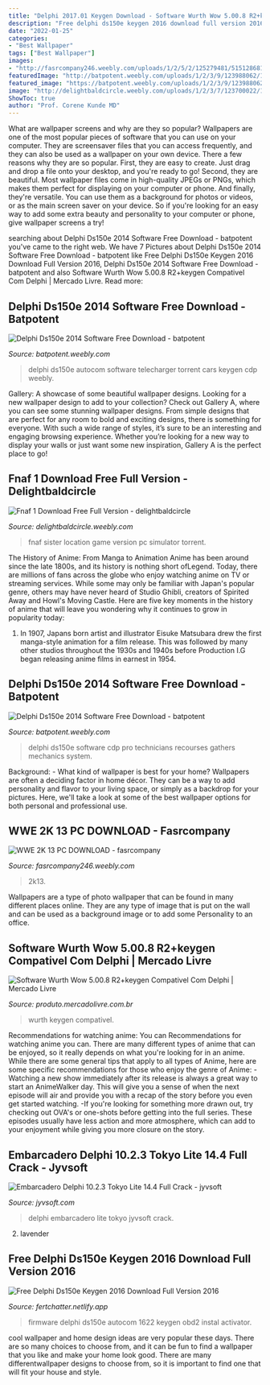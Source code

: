 ```yaml
---
title: "Delphi 2017.01 Keygen Download - Software Wurth Wow 5.00.8 R2+keygen Compativel Com Delphi"
description: "Free delphi ds150e keygen 2016 download full version 2016"
date: "2022-01-25"
categories:
- "Best Wallpaper"
tags: ["Best Wallpaper"]
images:
- "http://fasrcompany246.weebly.com/uploads/1/2/5/2/125279481/515128681.jpg"
featuredImage: "http://batpotent.weebly.com/uploads/1/2/3/9/123988062/137534595.jpg"
featured_image: "https://batpotent.weebly.com/uploads/1/2/3/9/123988062/425171378.jpg"
image: "http://delightbaldcircle.weebly.com/uploads/1/2/3/7/123700022/123285379.jpg"
ShowToc: true
author: "Prof. Corene Kunde MD"
---
```



What are wallpaper screens and why are they so popular?
Wallpapers are one of the most popular pieces of software that you can use on your computer. They are screensaver files that you can access frequently, and they can also be used as a wallpaper on your own device. There a few reasons why they are so popular. First, they are easy to create. Just drag and drop a file onto your desktop, and you're ready to go! Second, they are beautiful. Most wallpaper files come in high-quality JPEGs or PNGs, which makes them perfect for displaying on your computer or phone. And finally, they're versatile. You can use them as a background for photos or videos, or as the main screen saver on your device. So if you're looking for an easy way to add some extra beauty and personality to your computer or phone, give wallpaper screens a try!

	

		
searching about Delphi Ds150e 2014 Software Free Download - batpotent you've came to the right web. We have 7 Pictures about Delphi Ds150e 2014 Software Free Download - batpotent like Free Delphi Ds150e Keygen 2016 Download Full Version 2016, Delphi Ds150e 2014 Software Free Download - batpotent and also Software Wurth Wow 5.00.8 R2+keygen Compativel Com Delphi | Mercado Livre. Read more:
		
    
## Delphi Ds150e 2014 Software Free Download - Batpotent

<img loading=lazy src="http://batpotent.weebly.com/uploads/1/2/3/9/123988062/137534595.jpg" onerror="this.onerror=null;this.src='https://tse4.mm.bing.net/th?id=OIP.YXVG0UgYM8xq4HP83Z4qWQHaEK&amp;pid=15.1';" alt="Delphi Ds150e 2014 Software Free Download - batpotent">

_Source: batpotent.weebly.com_

>delphi ds150e autocom software telecharger torrent cars keygen cdp weebly. 

	

Gallery: A showcase of some beautiful wallpaper designs.
Looking for a new wallpaper design to add to your collection? Check out Gallery A, where you can see some stunning wallpaper designs. From simple designs that are perfect for any room to bold and exciting designs, there is something for everyone. With such a wide range of styles, it’s sure to be an interesting and engaging browsing experience. Whether you’re looking for a new way to display your walls or just want some new inspiration, Gallery A is the perfect place to go!





	
	
    
## Fnaf 1 Download Free Full Version - Delightbaldcircle

<img loading=lazy src="http://delightbaldcircle.weebly.com/uploads/1/2/3/7/123700022/123285379.jpg" onerror="this.onerror=null;this.src='https://tse1.mm.bing.net/th?id=OIP.3-6gdf-81kNVhFZPOXdIqAHaEK&amp;pid=15.1';" alt="Fnaf 1 Download Free Full Version - delightbaldcircle">

_Source: delightbaldcircle.weebly.com_

>fnaf sister location game version pc simulator torrent. 

	

The History of Anime: From Manga to Animation
Anime has been around since the late 1800s, and its history is nothing short ofLegend. Today, there are millions of fans across the globe who enjoy watching anime on TV or streaming services. While some may only be familiar with Japan's popular genre, others may have never heard of Studio Ghibli, creators of Spirited Away and Howl's Moving Castle. Here are five key moments in the history of anime that will leave you wondering why it continues to grow in popularity today:
1) In 1907, Japans born artist and illustrator Eisuke Matsubara drew the first manga-style animation for a film release. This was followed by many other studios throughout the 1930s and 1940s before Production I.G began releasing anime films in earnest in 1954.

    
## Delphi Ds150e 2014 Software Free Download - Batpotent

<img loading=lazy src="https://batpotent.weebly.com/uploads/1/2/3/9/123988062/425171378.jpg" onerror="this.onerror=null;this.src='https://tse4.mm.bing.net/th?id=OIP.6GPL0uCa7JMA2kv6DubB_AHaDd&amp;pid=15.1';" alt="Delphi Ds150e 2014 Software Free Download - batpotent">

_Source: batpotent.weebly.com_

>delphi ds150e software cdp pro technicians recourses gathers mechanics system. 

	

Background: - What kind of wallpaper is best for your home?
Wallpapers are often a deciding factor in home décor. They can be a way to add personality and flavor to your living space, or simply as a backdrop for your pictures. Here, we'll take a look at some of the best wallpaper options for both personal and professional use.

    
## WWE 2K 13 PC DOWNLOAD - Fasrcompany

<img loading=lazy src="http://fasrcompany246.weebly.com/uploads/1/2/5/2/125279481/515128681.jpg" onerror="this.onerror=null;this.src='https://tse4.mm.bing.net/th?id=OIP.C9kiUOtE9Qi4O9DFBdGRSgHaEK&amp;pid=15.1';" alt="WWE 2K 13 PC DOWNLOAD - fasrcompany">

_Source: fasrcompany246.weebly.com_

>2k13. 

	



Wallpapers are a type of photo wallpaper that can be found in many different places online. They are any type of image that is put on the wall and can be used as a background image or to add some Personality to an office.

    
## Software Wurth Wow 5.00.8 R2+keygen Compativel Com Delphi | Mercado Livre

<img loading=lazy src="https://http2.mlstatic.com/D_NQ_NP_2X_735521-MLB20791247806_062016-F.jpg" onerror="this.onerror=null;this.src='https://tse1.mm.bing.net/th?id=OIP.hhtKWiKOqN0dWV7hWN6oBAHaFj&amp;pid=15.1';" alt="Software Wurth Wow 5.00.8 R2+keygen Compativel Com Delphi | Mercado Livre">

_Source: produto.mercadolivre.com.br_

>wurth keygen compativel. 

	

Recommendations for watching anime: You can
Recommendations for watching anime you can. There are many different types of anime that can be enjoyed, so it really depends on what you're looking for in an anime. While there are some general tips that apply to all types of Anime, here are some specific recommendations for those who enjoy the genre of Anime: 
-Watching a new show immediately after its release is always a great way to start an AnimeWalker day. This will give you a sense of when the next episode will air and provide you with a recap of the story before you even get started watching. 
-If you're looking for something more drawn out, try checking out OVA's or one-shots before getting into the full series. These episodes usually have less action and more atmosphere, which can add to your enjoyment while giving you more closure on the story.

    
## Embarcadero Delphi 10.2.3 Tokyo Lite 14.4 Full Crack - Jyvsoft

<img loading=lazy src="http://www.jyvsoft.com/wp-content/uploads/2018/06/1464597971_embarcadero-delphi-s-1.jpg" onerror="this.onerror=null;this.src='https://tse3.mm.bing.net/th?id=OIP.ah5m1SMaDI248c9cFfSyGwHaEb&amp;pid=15.1';" alt="Embarcadero Delphi 10.2.3 Tokyo Lite 14.4 Full Crack - jyvsoft">

_Source: jyvsoft.com_

>delphi embarcadero lite tokyo jyvsoft crack. 

	

2. lavender 

    
## Free Delphi Ds150e Keygen 2016 Download Full Version 2016

<img loading=lazy src="http://www.obd2.one/wp-content/uploads/2016/06/firmware-1622.png" onerror="this.onerror=null;this.src='https://tse4.mm.bing.net/th?id=OIP.27B1wWEVsCgkQT8oRrMH1QHaFj&amp;pid=15.1';" alt="Free Delphi Ds150e Keygen 2016 Download Full Version 2016">

_Source: fertchatter.netlify.app_

>firmware delphi ds150e autocom 1622 keygen obd2 instal activator. 

	

cool wallpaper and home design ideas are very popular these days. There are so many choices to choose from, and it can be fun to find a wallpaper that you like and make your home look good. There are many differentwallpaper designs to choose from, so it is important to find one that will fit your house and style.

